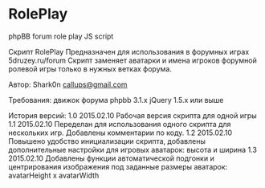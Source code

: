 # RolePlay
phpBB forum role play JS script

Скрипт RolePlay
Предназначен для использования в форумных играх 5druzey.ru/forum
Скрипт заменяет аватарки и имена игроков форумной ролевой игры только в нужных ветках форума.

Автор: Shark0n callups@gmail.com

Требования:
движок форума phpbb 3.1.х
jQuery 1.5.х или выше

История версий:
1.0 2015.02.10 Рабочая версия скрипта для одной игры
1.1 2015.02.10 Переделан для использования одного скрипта для нескольких игр. Добавлены комментарии по коду.
1.2 2015.02.10 Повышено удобство инициализации скрипта, добавлены дополнительные настройки для игровых аватарок: высота и ширина
1.3 2015.02.10 Добавлены функции автоматической подгонки и центрирования изображения под заданные размеры аватарок: avatarHeight х avatarWidth
